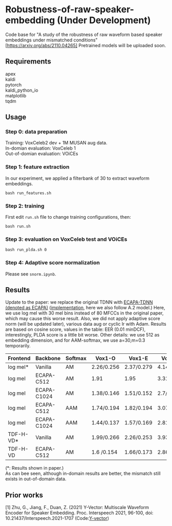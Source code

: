 # Robustness-of-raw-speaker-embedding (Under Development)
Code base for "A study of the robustness of raw waveform based speaker embeddings under mismatched conditions" [https://arxiv.org/abs/2110.04265]
Pretrained models will be uploaded soon.

## Requirements
apex \
kaldi \
pytorch \
kaldi_python_io \
matplotlib \
tqdm

## Usage

### Step 0: data preparation

Training: VoxCeleb2 dev + 1M MUSAN aug data. \
In-domian evaluation: VoxCeleb 1 \
Out-of-domian evaluation: VOiCEs

### Step 1: feature extraction
In our experiment, we applied a filterbank of 30 to extract waveform embeddings.

```
bash run_features.sh
```

### Step 2: training
First edit ```run.sh``` file to change training configurations, then:
```
bash run.sh
```

### Step 3: evaluation on VoxCeleb test and VOiCEs 


```
bash run_plda.sh 0
```

### Step 4: Adaptive score normalization

Please see ```snorm.ipynb```.

## Results

 Update to the paper: we replace the original TDNN with [ECAPA-TDNN (denoted as ECAPA)](https://arxiv.org/abs/2005.07143) ([implementation](https://github.com/lawlict/ECAPA-TDNN), here we also follow A.2 model.) Here, we use log mel with 30 mel bins instead of 80 MFCCs in the original paper, which may cause this worse result. Also, we did not apply adaptive score norm (will be updated later), various data aug or cyclic lr with Adam. Results are based on cosine score, values in the table: EER (0.01 minDCF), interestingly, PLDA score is a little bit worse. Other details: we use 512 as embedding dimension, and for AAM-softmax, we use a=30,m=0.3 temporarily.

| Frontend   |Backbone   |Softmax|Vox1-O    | Vox1-E   |Vox1-H    | VOiCEs   |
|------------|-----------|-------|----------|----------|----------|----------|
| log mel*   | Vanilla   |AM     |2.26/0.256|2.37/0.279|4.14/0.408|6.79/0.553|
| log mel    |ECAPA-C512 |AM     |1.91      |1.95	   |3.31 	  |6.68/0.469|
| log mel    |ECAPA-C1024|AM     |1.38/0.146|1.51/0.152|2.7/0.254 |6.60/0.427|
| log mel    |ECAPA-C512 |AAM    |1.74/0.194|1.82/0.194|3.07/0.292|6.39/0.452|
| log mel    |ECAPA-C1024|AAM    |1.44/0.137|1.57/0.169|2.81/0.269|6.65/0.457|
| TDF-H-VD*  | Vanilla   |AM     |1.99/0.266|2.26/0.253|3.93/0.385|7.40/0.633|
| TDF-H-VD   |ECAPA-C512 |AM     |1.6 /0.154|1.66/0.173|2.86 /0.26|7.95/0.582|

(*: Results shown in paper.) \
As can bee seen, although in-domain results are better, the mismatch still exists in out-of-domain data.

## Prior works

[1] Zhu, G., Jiang, F., Duan, Z. (2021) Y-Vector: Multiscale Waveform Encoder for Speaker Embedding. Proc. Interspeech 2021, 96-100, doi: 10.21437/Interspeech.2021-1707 (Code:[Y-vector](https://github.com/gzhu06/Y-vector))